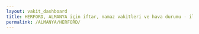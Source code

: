 ```yaml
---
layout: vakit_dashboard
title: HERFORD, ALMANYA için iftar, namaz vakitleri ve hava durumu - ilçe/eyalet seç
permalink: /ALMANYA/HERFORD/
---
```


<script type="text/javascript">
  var GLOBAL_COUNTRY = 'ALMANYA';
  var GLOBAL_CITY = 'HERFORD';
  var GLOBAL_STATE = '';
  var lat = 72;
  var lon = 21;
</script>
